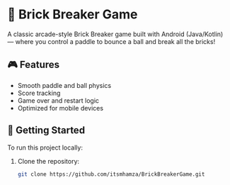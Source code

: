 # 🧱 Brick Breaker Game

A classic arcade-style Brick Breaker game built with Android (Java/Kotlin) — where you control a paddle to bounce a ball and break all the bricks!

## 🎮 Features

- Smooth paddle and ball physics
- Score tracking
- Game over and restart logic
- Optimized for mobile devices

## 🚀 Getting Started

To run this project locally:

1. Clone the repository:
   ```bash
   git clone https://github.com/itsmhamza/BrickBreakerGame.git
